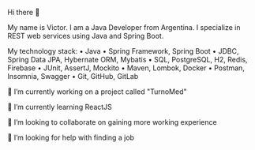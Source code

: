 Hi there 👋

My name is Victor. I am a Java Developer from Argentina. I specialize in REST web services using Java and Spring Boot.

My technology stack:
• Java
• Spring Framework, Spring Boot
• JDBC, Spring Data JPA, Hybernate ORM, Mybatis
• SQL, PostgreSQL, H2, Redis, Firebase
• JUnit, AssertJ, Mockito
• Maven, Lombok, Docker
• Postman, Insomnia, Swagger
• Git, GitHub, GitLab

🔭 I’m currently working on a project called "TurnoMed"

🌱 I’m currently learning ReactJS

👯 I’m looking to collaborate on gaining more working experience

🤔 I’m looking for help with finding a job


